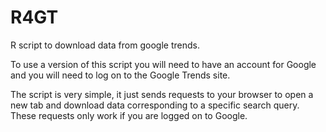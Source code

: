 # R4GT
R script to download data from google trends.

To use a version of this script you will need to have an account for Google and you will need to log on to the Google Trends site.

The script is very simple, it just sends requests to your browser to open a new tab and download data corresponding to a specific search query. These requests only work if you are logged on to Google.
